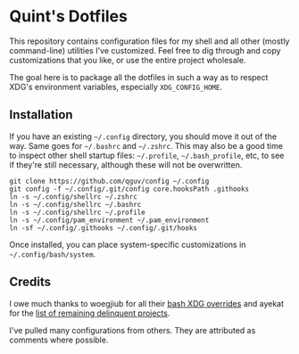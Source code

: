# Quint's Dotfiles

This repository contains configuration files for my shell and all other (mostly
command-line) utilities I've customized. Feel free to dig through and copy
customizations that you like, or use the entire project wholesale.

The goal here is to package all the dotfiles in such a way as to respect XDG's
environment variables, especially `XDG_CONFIG_HOME`.

## Installation

If you have an existing `~/.config` directory, you should move it out of the
way. Same goes for `~/.bashrc` and `~/.zshrc`. This may also be a good time to
inspect other shell startup files: `~/.profile`, `~/.bash_profile`, etc, to see
if they're still necessary, although these will not be overwritten.

```
git clone https://github.com/qguv/config ~/.config
git config -f ~/.config/.git/config core.hooksPath .githooks
ln -s ~/.config/shellrc ~/.zshrc
ln -s ~/.config/shellrc ~/.bashrc
ln -s ~/.config/shellrc ~/.profile
ln -s ~/.config/pam_environment ~/.pam_environment
ln -sf ~/.config/.githooks ~/.config/.git/hooks
```

Once installed, you can place system-specific customizations in
`~/.config/bash/system`.

## Credits

I owe much thanks to woegjiub for all their [bash XDG overrides][] and ayekat
for the [list of remaining delinquent projects][].

I've pulled many configurations from others. They are attributed as comments
where possible.

[bash XDG overrides]: https://github.com/woegjiub/.config/blob/d32792eb98a3003177318153f836fc4ad62e8ecf/bash/xdg.sh
[list of remaining delinquent projects]: https://github.com/ayekat/dotfiles/issues/7
